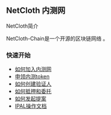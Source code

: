 
## NetCloth 内测网

NetCloth简介

NetCloth-Chain是一个开源的区块链网络 。

### 快速开始

* [如何加入内测网](../get-started/how-to-join-alphanet.md)
* [申领内测token](../get-started/testcoin.md)
* [如何创建验证人](../get-started/how-to-become-validator.md)
* [如何抵押和委托](../get-started/how-to-delegate.md)
* [如何发起提案](../get-started/how-to-create-proposal.md)
* [IPAL操作文档](../ipal/README.md)
